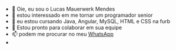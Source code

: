 - 👋 Oie, eu sou o Lucas Mauerwerk Mendes
- 👀  estou interessado em me tornar um programador senior 
- 🌱 eu estou cursando Java, Angular, MySQL, HTML e CSS na furb 
- 💞️ Estou pronto para colaborar em sua equipe
- 📫 podem me procurar no meu  <a href='https://api.whatsapp.com/send?phone=5547991490046&text=Ol%C3%A1%2C%20esse%20%C3%A9%20meu%20WhatsApp%20particular.%20Talvez%20voc%C3%AA%20esteja%20interessado%20nas%20minhas%20habilidades%20em%20Java%2C%20Angular%2C%20MySQL%2C%20HTML%20e%20CSS.%20%20Gostaria%20de%20muito%20de%20conversar%20com%20voc%C3%AA.%20'> WhatsApp</a>
- 

<!---
LucasMauerwerk/LucasMauerwerk is a ✨ special ✨ repository because its `README.md` (this file) appears on your GitHub profile.
You can click the Preview link to take a look at your changes.
--->
